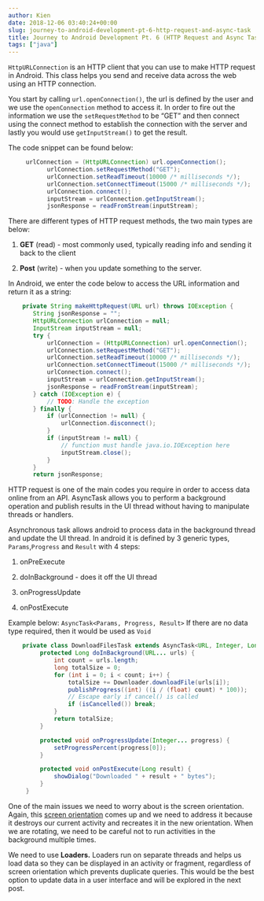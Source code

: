 ```yaml
---
author: Kien
date: 2018-12-06 03:40:24+00:00
slug: journey-to-android-development-pt-6-http-request-and-async-task
title: Journey to Android Development Pt. 6 (HTTP Request and Async Task)
tags: ["java"]
---
```


`HttpURLConnection` is an HTTP client that you can use to make HTTP request in Android. This class helps you send and receive data across the web using an HTTP connection.

You start by calling `url.openConnection()`, the url is defined by the user and we use the `openConnection` method to access it. In order to fire out the information we use the `setRequestMethod` to be “GET” and then connect using the connect method to establish the connection with the server and lastly you would use `getInputStream()` to get the result.

The code snippet can be found below:

```java
     urlConnection = (HttpURLConnection) url.openConnection();
           urlConnection.setRequestMethod("GET");
           urlConnection.setReadTimeout(10000 /* milliseconds */);
           urlConnection.setConnectTimeout(15000 /* milliseconds */);
           urlConnection.connect();
           inputStream = urlConnection.getInputStream();
           jsonResponse = readFromStream(inputStream);
```

There are different types of HTTP request methods, the two main types are below:

1. **GET** (read) - most commonly used, typically reading info and sending it back to the client

2) **Post** (write) - when you update something to the server.

In Android, we enter the code below to access the URL information and return it as a string:

```java
    private String makeHttpRequest(URL url) throws IOException {
       String jsonResponse = "";
       HttpURLConnection urlConnection = null;
       InputStream inputStream = null;
       try {
           urlConnection = (HttpURLConnection) url.openConnection();
           urlConnection.setRequestMethod("GET");
           urlConnection.setReadTimeout(10000 /* milliseconds */);
           urlConnection.setConnectTimeout(15000 /* milliseconds */);
           urlConnection.connect();
           inputStream = urlConnection.getInputStream();
           jsonResponse = readFromStream(inputStream);
       } catch (IOException e) {
           // TODO: Handle the exception
       } finally {
           if (urlConnection != null) {
               urlConnection.disconnect();
           }
           if (inputStream != null) {
               // function must handle java.io.IOException here
               inputStream.close();
           }
       }
       return jsonResponse;
```

HTTP request is one of the main codes you require in order to access data online from an API. AsyncTask allows you to perform a background operation and publish results in the UI thread without having to manipulate threads or handlers.

Asynchronous task allows android to process data in the background thread and update the UI thread. In android it is defined by 3 generic types, `Params`,`Progress` and `Result` with 4 steps:

1. onPreExecute

2. doInBackground - does it off the UI thread

3. onProgressUpdate

4. onPostExecute

Example below:
`AsyncTask<Params, Progress, Result>`
If there are no data type required, then it would be used as `Void`

```java
    private class DownloadFilesTask extends AsyncTask<URL, Integer, Long> {
         protected Long doInBackground(URL... urls) {
             int count = urls.length;
             long totalSize = 0;
             for (int i = 0; i < count; i++) {
                 totalSize += Downloader.downloadFile(urls[i]);
                 publishProgress((int) ((i / (float) count) * 100));
                 // Escape early if cancel() is called
                 if (isCancelled()) break;
             }
             return totalSize;
         }

         protected void onProgressUpdate(Integer... progress) {
             setProgressPercent(progress[0]);
         }

         protected void onPostExecute(Long result) {
             showDialog("Downloaded " + result + " bytes");
         }
     }
```

One of the main issues we need to worry about is the screen orientation. Again, this [screen orientation](/journey-android-3) comes up and we need to address it because it destroys our current activity and recreates it in the new orientation. When we are rotating, we need to be careful not to run activities in the background multiple times.

We need to use **Loaders.** Loaders run on separate threads and helps us load data so they can be displayed in an activity or fragment, regardless of screen orientation which prevents duplicate queries. This would be the best option to update data in a user interface and will be explored in the next post.
